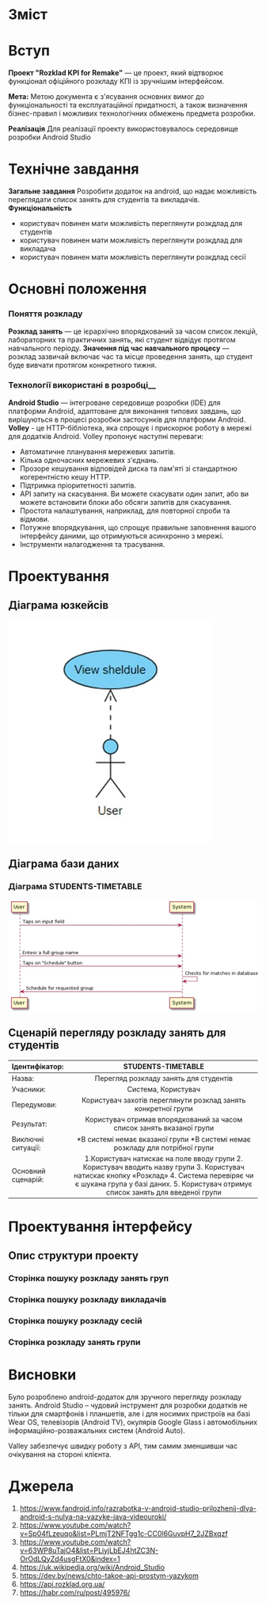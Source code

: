 # Зміст
# Вступ
__Проект "Rozklad KPI for Remake"__ — це проект, який відтворює функціонал офіційного розкладу КПІ із зручнішим інтерфейсом.

__Мета:__ Метою документа є з'ясування основних вимог до функціональності та експлуатаційної придатності, а також визначення бізнес-правил і можливих технологічних обмежень предмета розробки.

__Реалізація__ Для реалізації проекту використовувалось середовище розробки Android Studio 

# Технічне завдання
__Загальне завдання__ Розробити додаток на android, що надає можливість переглядати список занять для студентів та викладачів.
__Функціональність__
* користувач повинен мати можливість переглянути розкдлад для студентів
* користувач повинен мати можливість переглянути розкдлад для викладача
* користувач повинен мати можливість переглянути розкдлад сесії
# Основні положення
### Поняття розкладу
__Розклад занять__ — це ієрархічно впорядкований за часом список лекцій, лабораторних та практичних занять, які студент відвідує протягом навчального періоду.
__Значення під час навчального процесу__ — розклад зазвичай включає час та місце проведення занять, що студент буде вивчати протягом конкретного тижня.
### Технології використані в розробці__
__Android Studio__ — інтегроване середовище розробки (IDE) для платформи Android, адаптоване для виконання типових завдань, що вирішуються в процесі розробки застосунків для платформи Android.
__Volley__ - це HTTP-бібліотека, яка спрощує і прискорює роботу в мережі для додатків Android.
Volley пропонує наступні переваги:

* Автоматичне планування мережевих запитів.
* Кілька одночасних мережевих з'єднань.
* Прозоре кешування відповідей диска та пам'яті зі стандартною когерентністю кешу HTTP.
* Підтримка пріоритетності запитів.
* API запиту на скасування. Ви можете скасувати один запит, або ви можете встановити блоки або обсяги запитів для скасування.
* Простота налаштування, наприклад, для повторної спроби та відмови.
* Потужне впорядкування, що спрощує правильне заповнення вашого інтерфейсу даними, що отримуються асинхронно з мережі.
* Інструменти налагодження та трасування.
# Проектування
## Діаграма юзкейсів
![usecase](usecase.png)
## Діаграма бази даних
### Діаграма STUDENTS-TIMETABLE
![diagram](diagram.png)
## Сценарій перегляду розкладу занять для студентів
Ідентифікатор:	| STUDENTS-TIMETABLE
:---------------|:-------------------:
Назва:	| Перегляд розкладу занять для студентів
Учасники:	| Система, Користувач
Передумови:	| Користувач захотів переглянути розклад занять конкретної групи
Результат:	| Користувач отримав впорядкований за часом список занять вказаної групи
Виключні ситуації:	| *В системі немає вказаної групи *В системі немає розкладу для потрібної групи
Основний сценарій:	| 1.Користувач натискає на поле вводу групи 2. Користувач вводить назву групи 3. Користувач натискає кнопку «Розклад»  4. Система перевіряє чи є шукана група у базі даних. 5. Користувач отримує список занять для введеної групи


# Проектування інтерфейсу
## Опис структури проекту

### Сторінка пошуку розкладу занять груп
### Сторінка пошуку розкладу викладачів
### Сторінка пошуку розкладу сесій
### Сторінка розкладу занять групи
# Висновки
Було розроблено android-додаток для зручного перегляду розкладу занять. Android Studio – чудовий інструмент для розробки додатків не тільки для смартфонів і планшетів, але і для носимих пристроїв на базі Wear OS, телевізорів (Android TV), окулярів Google Glass і автомобільних інформаційно-розважальних систем (Android Auto). 

Valley забезпечує швидку роботу з API, тим самим зменшивши час очікування на стороні клієнта.
# Джерела
1.	https://www.fandroid.info/razrabotka-v-android-studio-prilozhenij-dlya-android-s-nulya-na-yazyke-java-videouroki/
2.	https://www.youtube.com/watch?v=Sp04fLzeuqo&list=PLmjT2NFTgg1c-CC0l6GuvpH7_2JZBxqzf
3.	https://www.youtube.com/watch?v=63WP8uTajO4&list=PLiyjLbEJ4htZC3N-OrOdLQyZd4usgFtX0&index=1
4.	https://uk.wikipedia.org/wiki/Android_Studio
5.	https://dev.by/news/chto-takoe-api-prostym-yazykom
6.	https://api.rozklad.org.ua/
7.	https://habr.com/ru/post/495976/





